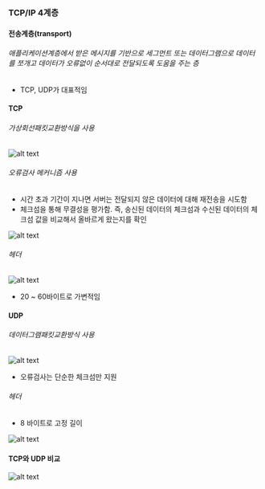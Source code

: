 ### TCP/IP 4계층

#### 전송계층(transport)

###### 애플리케이션계층에서 받은 메시지를 기반으로 세그먼트 또는 데이터그램으로 데이터를 쪼개고 데이터가 오류없이 순서대로 전달되도록 도움을 주는 층

- TCP, UDP가 대표적임

#### TCP

###### 가상회선패킷교환방식을 사용

![alt text](<스크린샷 2024-12-29 오후 3.01.29.png>)

###### 오류검사 메커니즘 사용

- 시간 초과 기간이 지나면 서버는 전달되지 않은 데이터에 대해 재전송을 시도함
- 체크섬을 통해 무결성을 평가함. 즉, 송신된 데이터의 체크섬과 수신된 데이터의 체크섬 값을 비교해서 올바르게 왔는지를 확인

![alt text](<스크린샷 2024-12-29 오후 3.03.02.png>)

###### 헤더

![alt text](<스크린샷 2024-12-29 오후 3.10.02.png>)

- 20 ~ 60바이트로 가변적임

#### UDP

###### 데이터그램패킷교환방식 사용

![alt text](<스크린샷 2024-12-29 오후 3.12.13.png>)

- 오류검사는 단순한 체크섬만 지원

###### 헤더

- 8 바이트로 고정 길이

![alt text](<스크린샷 2024-12-29 오후 3.14.31.png>)

#### TCP와 UDP 비교

![alt text](<스크린샷 2024-12-29 오후 3.15.06.png>)
